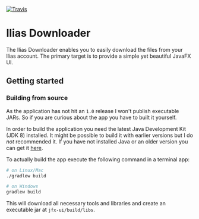 [![Travis](https://img.shields.io/travis/thetric/ilias-downloader.svg?style=flat-square&maxAge=2592000)](https://travis-ci.org/thetric/ilias-downloader)

# Ilias Downloader

The Ilias Downloader enables you to easily download the files from your Ilias account.
The primary target is to provide a simple yet beautiful JavaFX UI.


## Getting started

### Building from source
As the application has not hit an `1.0` release I won't publish executable JARs.
So if you are curious about the app you have to built it yourself.


In order to build the application you need the latest Java Development Kit (JDK 8) installed.
It might be possible to build it with earlier versions but I do _not_ recommended it.
If you have not installed Java or an older version you can get it [here](http://www.oracle.com/technetwork/java/javase/downloads/index.html).

To actually build the app execute the following command in a terminal app:

```sh
# on Linux/Mac
./gradlew build

# on Windows
gradlew build
```

This will download all necessary tools and libraries and create an executable jar at `jfx-ui/build/libs`.
